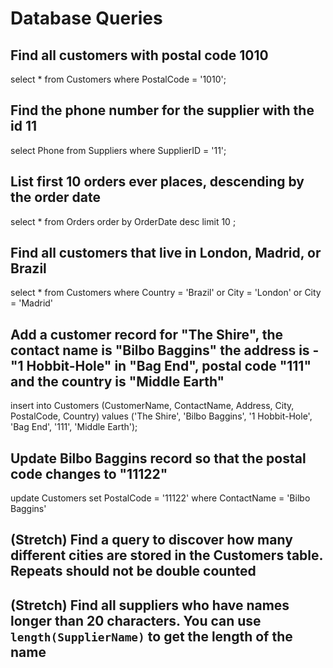 # Database Queries

## Find all customers with postal code 1010
select * from Customers where PostalCode = '1010';



## Find the phone number for the supplier with the id 11
select Phone from Suppliers where SupplierID = '11';



## List first 10 orders ever places, descending by the order date
select * from Orders order by OrderDate desc  limit 10 ;




## Find all customers that live in London, Madrid, or Brazil
select *
from Customers
where Country = 'Brazil' or City = 'London' or City = 'Madrid'



## Add a customer record for "The Shire", the contact name is "Bilbo Baggins" the address is -"1 Hobbit-Hole" in "Bag End", postal code "111" and the country is "Middle Earth"
insert into Customers (CustomerName, ContactName, Address, City, PostalCode, Country) values ('The Shire', 'Bilbo Baggins', '1 Hobbit-Hole', 'Bag End', '111', 'Middle Earth');


## Update Bilbo Baggins record so that the postal code changes to "11122"
update Customers
set PostalCode = '11122'
where ContactName = 'Bilbo Baggins'


## (Stretch) Find a query to discover how many different cities are stored in the Customers table. Repeats should not be double counted

## (Stretch) Find all suppliers who have names longer than 20 characters. You can use `length(SupplierName)` to get the length of the name
